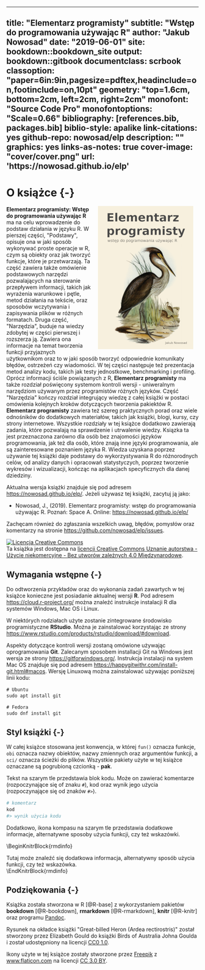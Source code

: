 
--- 
title: "Elementarz programisty"
subtitle: "Wstęp do programowania używając R"
author: "Jakub Nowosad"
date: "2019-06-01"
site: bookdown::bookdown_site
output: bookdown::gitbook
documentclass: scrbook
classoption: "paper=6in:9in,pagesize=pdftex,headinclude=on,footinclude=on,10pt"
geometry: "top=1.6cm, bottom=2cm, left=2cm, right=2cm"
monofont: "Source Code Pro"
monofontoptions: "Scale=0.66"
bibliography: [references.bib, packages.bib]
biblio-style: apalike
link-citations: yes
github-repo: nowosad/elp
description: ""
graphics: yes
links-as-notes: true
cover-image: "cover/cover.png"
url: 'https\://nowosad.github.io/elp'
---



# O książce {-}

<a href="http://nowosad.github.io/elp/"><img src="cover/cover_lr.png" width="250" height="375" alt="Cover image" align="right" style="margin: 0 1em 0 1em" /></a> 

**Elementarz programisty: Wstęp do programowania używając R** ma na celu wprowadzenie do podstaw działania w języku R. 
W pierszej części, "Podstawy", opisuje ona w jaki sposób wykonywać proste operacje w R, czym są obiekty oraz jak tworzyć funkcje, które je przetwarzają.
Ta część zawiera także omówienie podstawowych narzędzi pozwalających na sterowanie przepływem informacji, takich jak wyrażenia warunkowe i pętle, metod działania na tekście, oraz sposobów wczytywania i zapisywania plików w różnych formatach.
Druga część, "Narzędzia", buduje na wiedzy zdobytej w części pierwszej i rozszerza ją.
Zawiera ona informacje na temat tworzenia funkcji przyjaznych użytkownikom oraz to w jaki sposób tworzyć odpowiednie komunikaty błędów, ostrzeżeń czy wiadomości.
W tej części następuje też prezentacja metod analizy kodu, takich jak testy jednostkowe, benchmarking i profiling.
Oprócz informacji ściśle powiązanych z R, **Elementarz programisty** ma także rozdział poświęcony systemom kontroli wersji - uniweralnym narzędziom używanym przez programistów różnych języków.
Część "Narzędzia" kończy rozdział integrujący wiedzę z całej książki w postaci omówienia kolejnych kroków dotyczących tworzenia pakiektów R.
**Elementarz programisty** zawiera też szereg praktycznych porad oraz wiele odnośników do dodatkowych materiałów, takich jak książki, blogi, kursy, czy strony internetowe.
Wszystkie rozdziały w tej książce dodatkowo zawierają zadania, które pozwalają na sprawdzenie i utrwalenie wiedzy.
Ksiązka ta jest przeznaczona zarówno dla osób bez znajomości języków programowania, jak też dla osób, które znają inne języki programowania, ale są zainteresowane poznaniem języka R.
Wiedza uzyskana poprzez używanie tej książki daje podstawy do wykorzystywania R do różnorodnych celów, od analizy danych i opracowań statystyczych, poprzez tworzenie wykresów i wizualizacji, kończąc na aplikacjach specyficznych dla danej dziedziny.



Aktualna wersja książki znajduje się pod adresem https://nowosad.github.io/elp/. 
Jeżeli używasz tej książki, zacytuj ją jako:

- Nowosad, J., (2019). Elementarz programisty: wstęp do programowania używając R. Poznań: Space A. Online: https://nowosad.github.io/elp/

Zachęcam również do zgłaszania wszelkich uwag, błędów, pomysłów oraz komentarzy na stronie https://github.com/nowosad/elp/issues.

<a rel="license" href="http://creativecommons.org/licenses/by-nc-nd/4.0/"><img alt="Licencja Creative Commons" style="border-width:0" src="https://i.creativecommons.org/l/by-nc-nd/4.0/88x31.png" /></a><br />Ta książka jest dostępna na <a rel="license" href="http://creativecommons.org/licenses/by-nc-nd/4.0/">licencji Creative Commons Uznanie autorstwa - Użycie niekomercyjne - Bez utworów zależnych 4.0 Międzynarodowe</a>.

## Wymagania wstępne {-}

Do odtworzenia przykładów oraz do wykonania zadań zawartych w tej książce konieczne jest posiadanie aktualnej wersji **R**. 
Pod adresem https://cloud.r-project.org/ można znaleźć instrukcje instalacji R dla systemów Windows, Mac OS i Linux.

W niektórych rodziałach użyte zostanie zintegrowane środowisko programistyczne **RStudio**.
Można je zainstalować korzystając ze strony https://www.rstudio.com/products/rstudio/download/#download.
<!-- https://rstudio-education.github.io/hopr/starting.html -->
<!--pakiety-->
<!-- dane -->

Aspekty dotyczące kontroli wersji zostaną omówione używając oprogramowania **Git**.
Zalecanym sposobem installacji Git na Windows jest wersja ze strony https://gitforwindows.org/.
Instrukcja instalacji na system Mac OS znajduje się pod adresem https://happygitwithr.com/install-git.html#macos.
Wersję Linuxową można zainstalować używając poniższej linii kodu:

```
# Ubuntu
sudo apt install git
```

```
# Fedora
sudo dnf install git
```

## Styl książki {-}

W całej książce stosowana jest konwencja, w której `fun()` oznacza funkcje, `obi` oznacza nazwy obiektów, nazwy zmiennych oraz argumentów funkcji, a `sci/` oznacza ścieżki do plików.
Wszystkie pakiety użyte w tej książce oznaczane są pogrubioną czcionką - **pak**.

Tekst na szarym tle przedstawia blok kodu.
Może on zawierać komentarze (rozpoczynające się of znaku `#`), kod oraz wynik jego użycia (rozpoczynające się od znaków `#>`).


```r
# komentarz
kod
#> wynik użycia kodu
```

Dodatkowo, ikona kompasu na szarym tle przedstawia dodatkowe informacje, alternatywne sposoby użycia funkcji, czy też wskazówki.

\BeginKnitrBlock{rmdinfo}<div class="rmdinfo">Tutaj może znaleźć się dodatkowa informacja, alternatywny sposób użycia funkcji, czy też wskazówka.</div>\EndKnitrBlock{rmdinfo}

## Podziękowania {-}

Książka została stworzona w R [@R-base] z wykorzystaniem pakietów **bookdown** [@R-bookdown], **rmarkdown** [@R-rmarkdown], **knitr** [@R-knitr] oraz programu [Pandoc](http://pandoc.org/). 

Rysunek na okładce książki "Great-billed Heron (Ardea rectirostris)" został stworzony przez Elizabeth Gould do książki Birds of Australia Johna Goulda i został udostępniony na licencji <a href="https://creativecommons.org/publicdomain/zero/1.0/deed.en" title="CC0 1.0 Universal" target="_blank">CC0 1.0</a>.
<!-- https://ccsearch.creativecommons.org/photos/28692762-697a-42a8-964b-ee95843c5347 -->

Ikony użyte w tej książce zostały stworzone przez <a href="https://www.freepik.com/" title="Freepik">Freepik</a> z <a href="https://www.flaticon.com/" title="Flaticon">www.flaticon.com</a> na licencji <a href="http://creativecommons.org/licenses/by/3.0/" title="Creative Commons BY 3.0." target="_blank">CC 3.0 BY</a>.

<script>
  (function(i,s,o,g,r,a,m){i['GoogleAnalyticsObject']=r;i[r]=i[r]||function(){
  (i[r].q=i[r].q||[]).push(arguments)},i[r].l=1*new Date();a=s.createElement(o),
  m=s.getElementsByTagName(o)[0];a.async=1;a.src=g;m.parentNode.insertBefore(a,m)
  })(window,document,'script','https://www.google-analytics.com/analytics.js','ga');
  ga('create', 'UA-47892233-2', 'auto');
  ga('send', 'pageview');
</script>

